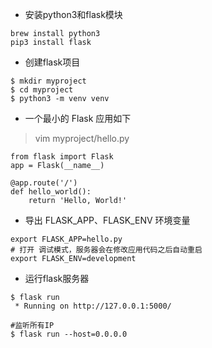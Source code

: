 * 安装python3和flask模块
```
brew install python3
pip3 install flask
```

* 创建flask项目
```
$ mkdir myproject
$ cd myproject
$ python3 -m venv venv
```

* 一个最小的 Flask 应用如下
>vim myproject/hello.py
```
from flask import Flask
app = Flask(__name__)

@app.route('/')
def hello_world():
    return 'Hello, World!'
```

* 导出 FLASK_APP、FLASK_ENV 环境变量
```
export FLASK_APP=hello.py
# 打开 调试模式，服务器会在修改应用代码之后自动重启
export FLASK_ENV=development
```

* 运行flask服务器
```
$ flask run
 * Running on http://127.0.0.1:5000/
 
#监听所有IP
$ flask run --host=0.0.0.0
```